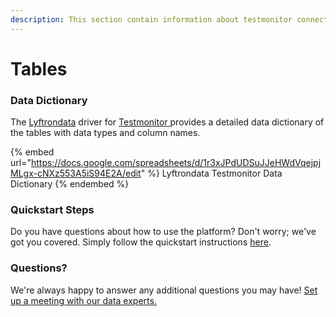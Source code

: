 ```yaml
---
description: This section contain information about testmonitor connector tables information
---
```


# Tables

### Data Dictionary

The [Lyftrondata](https://www.lyftrondata.com/) driver for [Testmonitor](https://www.lyftrondata.com/integration/commerce-analytics/test-monitor//)[ ](https://www.lyftrondata.com/integration/testmonitor/)provides a detailed data dictionary of the tables with data types and column names.

{% embed url="https://docs.google.com/spreadsheets/d/1r3xJPdUDSuJJeHWdVqejpjMLgx-cNXz553A5iS94E2A/edit" %}
Lyftrondata Testmonitor Data Dictionary
{% endembed %}

### Quickstart Steps

Do you have questions about how to use the platform? Don't worry; we've got you covered. Simply follow the quickstart instructions [here](../README.md).

### Questions? <a href="#questions" id="questions"></a>

We're always happy to answer any additional questions you may have! [Set up a meeting with our data experts.](https://www.lyftrondata.com/book-a-meeting/)

